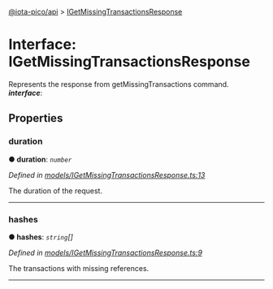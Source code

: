 [@iota-pico/api](../README.md) > [IGetMissingTransactionsResponse](../interfaces/igetmissingtransactionsresponse.md)



# Interface: IGetMissingTransactionsResponse


Represents the response from getMissingTransactions command.
*__interface__*: 



## Properties
<a id="duration"></a>

###  duration

**●  duration**:  *`number`* 

*Defined in [models/IGetMissingTransactionsResponse.ts:13](https://github.com/iotaeco/iota-pico-api/blob/bd84cdd/src/models/IGetMissingTransactionsResponse.ts#L13)*



The duration of the request.




___

<a id="hashes"></a>

###  hashes

**●  hashes**:  *`string`[]* 

*Defined in [models/IGetMissingTransactionsResponse.ts:9](https://github.com/iotaeco/iota-pico-api/blob/bd84cdd/src/models/IGetMissingTransactionsResponse.ts#L9)*



The transactions with missing references.




___


